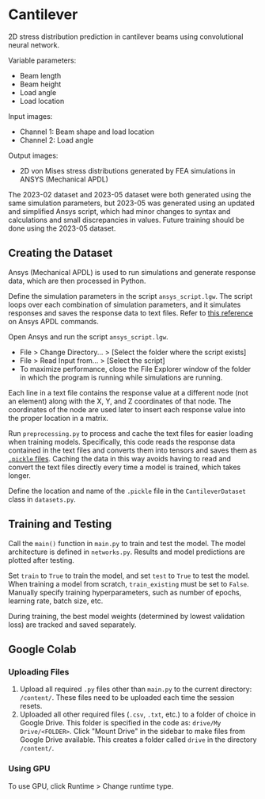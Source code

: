 # Cantilever
2D stress distribution prediction in cantilever beams using convolutional neural network.

Variable parameters:
* Beam length
* Beam height
* Load angle
* Load location

Input images:
* Channel 1: Beam shape and load location
* Channel 2: Load angle

Output images:
* 2D von Mises stress distributions generated by FEA simulations in ANSYS (Mechanical APDL)

The 2023-02 dataset and 2023-05 dataset were both generated using the same simulation parameters, but 2023-05 was generated using an updated and simplified Ansys script, which had minor changes to syntax and calculations and small discrepancies in values. Future training should be done using the 2023-05 dataset.


## Creating the Dataset
Ansys (Mechanical APDL) is used to run simulations and generate response data, which are then processed in Python.

Define the simulation parameters in the script `ansys_script.lgw`. The script loops over each combination of simulation parameters, and it simulates responses and saves the response data to text files. Refer to [this reference](https://www.mm.bme.hu/~gyebro/files/ans_help_v182/ans_cmd/Hlp_C_CmdTOC.html) on Ansys APDL commands.

Open Ansys and run the script `ansys_script.lgw`.
* File > Change Directory... > [Select the folder where the script exists]
* File > Read Input from... > [Select the script]
* To maximize performance, close the File Explorer window of the folder in which the program is running while simulations are running.

Each line in a text file contains the response value at a different node (not an element) along with the X, Y, and Z coordinates of that node. The coordinates of the node are used later to insert each response value into the proper location in a matrix.

Run `preprocessing.py` to process and cache the text files for easier loading when training models. Specifically, this code reads the response data contained in the text files and converts them into tensors and saves them as [`.pickle` files](https://docs.python.org/3/library/pickle.html). Caching the data in this way avoids having to read and convert the text files directly every time a model is trained, which takes longer.

Define the location and name of the `.pickle` file in the `CantileverDataset` class in `datasets.py`.


## Training and Testing
Call the `main()` function in `main.py` to train and test the model. The model architecture is defined in `networks.py`. Results and model predictions are plotted after testing.

Set `train` to `True` to train the model, and set `test` to `True` to test the model. When training a model from scratch, `train_existing` must be set to `False`. Manually specify training hyperparameters, such as number of epochs, learning rate, batch size, etc.

During training, the best model weights (determined by lowest validation loss) are tracked and saved separately.


## Google Colab

### Uploading Files
1. Upload all required `.py` files other than `main.py` to the current directory: `/content/`. These files need to be uploaded each time the session resets.
2. Uploaded all other required files (`.csv`, `.txt`, etc.) to a folder of choice in Google Drive. This folder is specified in the code as: `drive/My Drive/<FOLDER>`. Click "Mount Drive" in the sidebar to make files from Google Drive available. This creates a folder called `drive` in the directory `/content/`.

### Using GPU
To use GPU, click Runtime > Change runtime type.